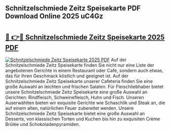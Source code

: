 ## Schnitzelschmiede Zeitz Speisekarte PDF Download Online 2025 uC4Gz

# <h2><a href="http://gc84z9i.nevu.top/?p=Schnitzelschmiede+Zeitz+Speisekarte">🔗 👉🔴 Schnitzelschmiede Zeitz Speisekarte 2025 PDF</a></h2>

[![Schnitzelschmiede Zeitz Speisekarte 2025 PDF](https://i.imgur.com/dBaPXMq.png)](http://gc84z9i.nevu.top/?p=Schnitzelschmiede+Zeitz+Speisekarte)
Auf der Schnitzelschmiede Zeitz Speisekarte finden Sie nicht nur eine Liste der angebotenen Gerichte in einem Restaurant oder Café, sondern auch etwas, das für Ihren Geschmack köstlich und geeignet ist. Auf der Schnitzelschmiede Zeitz Speisekarte unserer Cafeteria finden Sie eine große Auswahl an leichten und frischen Salaten. Für Fleischliebhaber bietet unsere Schnitzelschmiede Zeitz Speisekarte eine große Auswahl an Gerichten: Rindfleisch, Schweinefleisch, Huhn und Fisch. Unseren Auserwählten bieten wir exquisite Gerichte wie Schaschlik und Steak an, die auf einem alten, natürlichen Feuer zubereitet werden. Unsere Schnitzelschmiede Zeitz Speisekarte bietet eine große Auswahl an Desserts, von klassischen Torten und Kuchen bis hin zu exquisiten Crème Brûlée und Schokoladenpyramiden.
